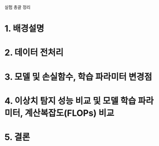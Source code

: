 실험 총괄 정리

# 1. 배경설명

# 2. 데이터 전처리

# 3. 모델 및 손실함수, 학습 파라미터 변경점

# 4. 이상치 탐지 성능 비교 및 모델 학습 파라미터, 계산복잡도(FLOPs) 비교

# 5. 결론
